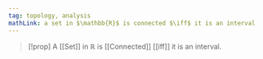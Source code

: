 ```yaml
---
tag: topology, analysis
mathLink: a set in $\mathbb{R}$ is connected $\iff$ it is an interval
---
```

>[!prop]
>A [[Set]] in $\mathbb{R}$ is [[Connected]] [[iff]] it is an interval.

